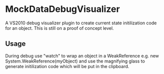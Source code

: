 # MockDataDebugVisualizer #

A VS2010 debug visualizer plugin to create current state initilization code for an object.
This is still on a proof of concept level.

## Usage ##

During debug use "watch" to wrap an object in a WeakReference e.g. new System.WeakReference(myObject) and use the magnifying glass to generate initilization code which will be put in the clipboard.